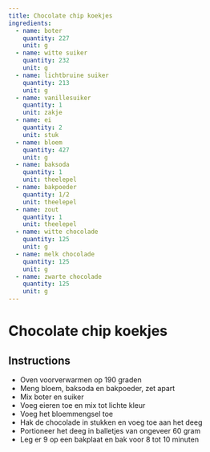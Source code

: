 ```yaml
---
title: Chocolate chip koekjes
ingredients:
  - name: boter
    quantity: 227
    unit: g
  - name: witte suiker
    quantity: 232
    unit: g
  - name: lichtbruine suiker
    quantity: 213
    unit: g
  - name: vanillesuiker
    quantity: 1
    unit: zakje
  - name: ei
    quantity: 2
    unit: stuk
  - name: bloem
    quantity: 427
    unit: g
  - name: baksoda
    quantity: 1
    unit: theelepel
  - name: bakpoeder
    quantity: 1/2
    unit: theelepel
  - name: zout
    quantity: 1
    unit: theelepel
  - name: witte chocolade
    quantity: 125
    unit: g
  - name: melk chocolade
    quantity: 125
    unit: g
  - name: zwarte chocolade
    quantity: 125
    unit: g
---
```


# Chocolate chip koekjes

## Instructions
  - Oven voorverwarmen op 190 graden
  - Meng bloem, baksoda en bakpoeder, zet apart
  - Mix boter en suiker
  - Voeg eieren toe en mix tot lichte kleur
  - Voeg het bloemmengsel toe
  - Hak de chocolade in stukken en voeg toe aan het deeg
  - Portioneer het deeg in balletjes van ongeveer 60 gram
  - Leg er 9 op een bakplaat en bak voor 8 tot 10 minuten